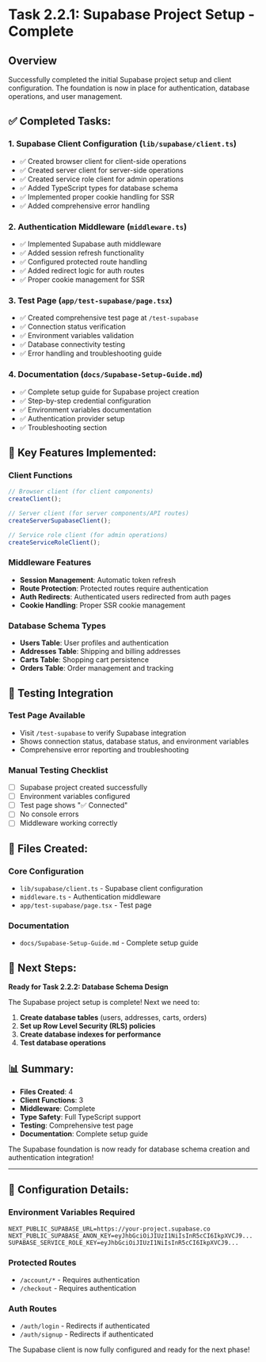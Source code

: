 # Task 2.2.1: Supabase Project Setup - Complete

## Overview

Successfully completed the initial Supabase project setup and client configuration. The foundation is now in place for authentication, database operations, and user management.

## ✅ **Completed Tasks:**

### 1. **Supabase Client Configuration** (`lib/supabase/client.ts`)

- ✅ Created browser client for client-side operations
- ✅ Created server client for server-side operations
- ✅ Created service role client for admin operations
- ✅ Added TypeScript types for database schema
- ✅ Implemented proper cookie handling for SSR
- ✅ Added comprehensive error handling

### 2. **Authentication Middleware** (`middleware.ts`)

- ✅ Implemented Supabase auth middleware
- ✅ Added session refresh functionality
- ✅ Configured protected route handling
- ✅ Added redirect logic for auth routes
- ✅ Proper cookie management for SSR

### 3. **Test Page** (`app/test-supabase/page.tsx`)

- ✅ Created comprehensive test page at `/test-supabase`
- ✅ Connection status verification
- ✅ Environment variables validation
- ✅ Database connectivity testing
- ✅ Error handling and troubleshooting guide

### 4. **Documentation** (`docs/Supabase-Setup-Guide.md`)

- ✅ Complete setup guide for Supabase project creation
- ✅ Step-by-step credential configuration
- ✅ Environment variables documentation
- ✅ Authentication provider setup
- ✅ Troubleshooting section

## 🔧 **Key Features Implemented:**

### **Client Functions**

```typescript
// Browser client (for client components)
createClient();

// Server client (for server components/API routes)
createServerSupabaseClient();

// Service role client (for admin operations)
createServiceRoleClient();
```

### **Middleware Features**

- **Session Management**: Automatic token refresh
- **Route Protection**: Protected routes require authentication
- **Auth Redirects**: Authenticated users redirected from auth pages
- **Cookie Handling**: Proper SSR cookie management

### **Database Schema Types**

- **Users Table**: User profiles and authentication
- **Addresses Table**: Shipping and billing addresses
- **Carts Table**: Shopping cart persistence
- **Orders Table**: Order management and tracking

## 🧪 **Testing Integration**

### **Test Page Available**

- Visit `/test-supabase` to verify Supabase integration
- Shows connection status, database status, and environment variables
- Comprehensive error reporting and troubleshooting

### **Manual Testing Checklist**

- [ ] Supabase project created successfully
- [ ] Environment variables configured
- [ ] Test page shows "✅ Connected"
- [ ] No console errors
- [ ] Middleware working correctly

## 📁 **Files Created:**

### **Core Configuration**

- `lib/supabase/client.ts` - Supabase client configuration
- `middleware.ts` - Authentication middleware
- `app/test-supabase/page.tsx` - Test page

### **Documentation**

- `docs/Supabase-Setup-Guide.md` - Complete setup guide

## 🎯 **Next Steps:**

**Ready for Task 2.2.2: Database Schema Design**

The Supabase project setup is complete! Next we need to:

1. **Create database tables** (users, addresses, carts, orders)
2. **Set up Row Level Security (RLS) policies**
3. **Create database indexes for performance**
4. **Test database operations**

## 📊 **Summary:**

- **Files Created**: 4
- **Client Functions**: 3
- **Middleware**: Complete
- **Type Safety**: Full TypeScript support
- **Testing**: Comprehensive test page
- **Documentation**: Complete setup guide

The Supabase foundation is now ready for database schema creation and authentication integration!

---

## 🔧 **Configuration Details:**

### **Environment Variables Required**

```env
NEXT_PUBLIC_SUPABASE_URL=https://your-project.supabase.co
NEXT_PUBLIC_SUPABASE_ANON_KEY=eyJhbGciOiJIUzI1NiIsInR5cCI6IkpXVCJ9...
SUPABASE_SERVICE_ROLE_KEY=eyJhbGciOiJIUzI1NiIsInR5cCI6IkpXVCJ9...
```

### **Protected Routes**

- `/account/*` - Requires authentication
- `/checkout` - Requires authentication

### **Auth Routes**

- `/auth/login` - Redirects if authenticated
- `/auth/signup` - Redirects if authenticated

The Supabase client is now fully configured and ready for the next phase!
